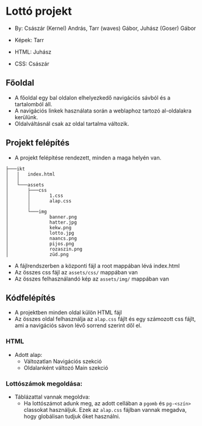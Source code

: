 # Lottó projekt
- By: Császár (Kernel) András, Tarr (waves) Gábor, Juhász (Goser) Gábor

- Képek: Tarr
- HTML: Juhász
- CSS: Császár

## Főoldal
- A főoldal egy bal oldalon elhelyezkedő navigációs sávból és a tartalomból áll.
- A navigációs linkek használata során a weblaphoz tartozó al-oldalakra kerülünk.
- Oldalváltásnál csak az oldal tartalma változik.

## Projekt felépítés
- A projekt felépítése rendezett, minden a maga helyén van.
```
├───ikt
│   │   index.html
│   │
│   └───assets
│       ├───css
│       │       1.css
│       │       alap.css
│       │
│       └───img
│               banner.png
│               hatter.jpg
│               kekw.png
│               lotto.jpg
│               naancs.png
│               pijos.png
│               rozaszin.png
│               züd.png
```
- A fájlrendszerben a központi fájl a root mappában lévá index.html
- Az összes css fájl az `assets/css/` mappában van
- Az összes felhasználandó kép az `assets/img/` mappában van

## Kódfelépítés
- A projektben minden oldal külön HTML fájl
- Az összes oldal felhasználja az `alap.css` fájlt és egy számozott css fájlt, ami a navigációs sávon lévő sorrend szerint dől el.
### HTML
- Adott alap:
  - Változatlan Navigációs szekció
  - Oldalanként változó Main szekció
### Lottószámok megoldása:
- Táblázattal vannak megoldva:
  - Ha lottószámot adunk meg, az adott cellában a `pgomb` és `pg-<szín>` classokat használjuk. Ezek az `alap.css` fájlban vannak megadva, hogy globálisan tudjuk őket használni.
